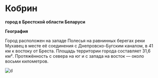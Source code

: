 Кобрин 
===
**город в Брестской области Беларуси**

**География**

Город расположен на западе Полесья на равнинных берегах реки Мухавец в месте её соединения с Днепровско-Бугским каналом, в 41 км к востоку от Бреста. Площадь территории города составляет 31,6 км². Протяжённость с севера на юг и с запада на восток — около восьми километров.

![d](https://upload.wikimedia.org/wikipedia/commons/thumb/7/70/Brest_oblast_location_map.svg/1200px-Brest_oblast_location_map.svg.png)